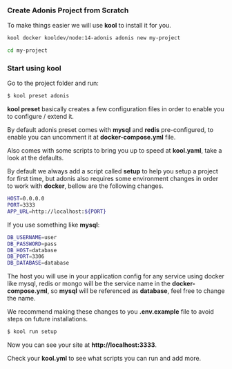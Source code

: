 ### Create Adonis Project from Scratch

To make things easier we will use **kool** to install it for you.

```bash
kool docker kooldev/node:14-adonis adonis new my-project

cd my-project
```

### Start using kool

Go to the project folder and run:

```bash
$ kool preset adonis
```

**kool preset** basically creates a few configuration files in order to enable you to configure / extend it.

By default adonis preset comes with **mysql** and **redis** pre-configured, to enable you can uncomment it at **docker-compose.yml** file.

Also comes with some scripts to bring you up to speed at **kool.yaml**, take a look at the defaults.

By default we always add a script called **setup** to help you setup a project for first time, but adonis also requires some environment changes in order to work with **docker**, bellow are the following changes.

```bash
HOST=0.0.0.0
PORT=3333
APP_URL=http://localhost:${PORT}
```

If you use something like **mysql**:

```bash
DB_USERNAME=user
DB_PASSWORD=pass
DB_HOST=database
DB_PORT=3306
DB_DATABASE=database
```

The host you will use in your application config for any service using docker like mysql, redis or mongo will be the service name in the **docker-compose.yml**, so **mysql** will be referenced as **database**, feel free to change the name.

We recommend making these changes to you **.env.example** file to avoid steps on future installations.

```bash
$ kool run setup
```

Now you can see your site at **http://localhost:3333**.

Check your **kool.yml** to see what scripts you can run and add more.

